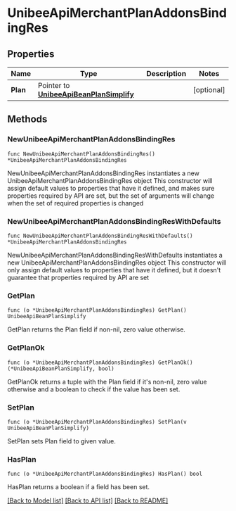 # UnibeeApiMerchantPlanAddonsBindingRes

## Properties

Name | Type | Description | Notes
------------ | ------------- | ------------- | -------------
**Plan** | Pointer to [**UnibeeApiBeanPlanSimplify**](UnibeeApiBeanPlanSimplify.md) |  | [optional] 

## Methods

### NewUnibeeApiMerchantPlanAddonsBindingRes

`func NewUnibeeApiMerchantPlanAddonsBindingRes() *UnibeeApiMerchantPlanAddonsBindingRes`

NewUnibeeApiMerchantPlanAddonsBindingRes instantiates a new UnibeeApiMerchantPlanAddonsBindingRes object
This constructor will assign default values to properties that have it defined,
and makes sure properties required by API are set, but the set of arguments
will change when the set of required properties is changed

### NewUnibeeApiMerchantPlanAddonsBindingResWithDefaults

`func NewUnibeeApiMerchantPlanAddonsBindingResWithDefaults() *UnibeeApiMerchantPlanAddonsBindingRes`

NewUnibeeApiMerchantPlanAddonsBindingResWithDefaults instantiates a new UnibeeApiMerchantPlanAddonsBindingRes object
This constructor will only assign default values to properties that have it defined,
but it doesn't guarantee that properties required by API are set

### GetPlan

`func (o *UnibeeApiMerchantPlanAddonsBindingRes) GetPlan() UnibeeApiBeanPlanSimplify`

GetPlan returns the Plan field if non-nil, zero value otherwise.

### GetPlanOk

`func (o *UnibeeApiMerchantPlanAddonsBindingRes) GetPlanOk() (*UnibeeApiBeanPlanSimplify, bool)`

GetPlanOk returns a tuple with the Plan field if it's non-nil, zero value otherwise
and a boolean to check if the value has been set.

### SetPlan

`func (o *UnibeeApiMerchantPlanAddonsBindingRes) SetPlan(v UnibeeApiBeanPlanSimplify)`

SetPlan sets Plan field to given value.

### HasPlan

`func (o *UnibeeApiMerchantPlanAddonsBindingRes) HasPlan() bool`

HasPlan returns a boolean if a field has been set.


[[Back to Model list]](../README.md#documentation-for-models) [[Back to API list]](../README.md#documentation-for-api-endpoints) [[Back to README]](../README.md)


